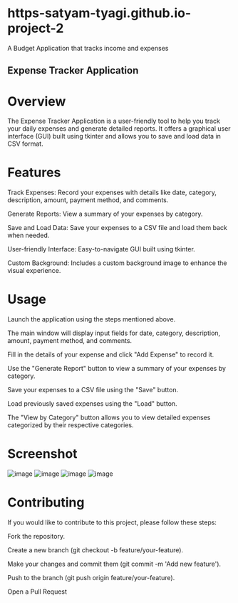 # https-satyam-tyagi.github.io-project-2
A Budget Application that tracks income and expenses
## Expense Tracker Application
# Overview
The Expense Tracker Application is a user-friendly tool to help you track your daily expenses and generate detailed reports. It offers a graphical user interface (GUI) built using tkinter and allows you to save and load data in CSV format.

# Features
Track Expenses: Record your expenses with details like date, category, description, amount, payment method, and comments.

Generate Reports: View a summary of your expenses by category.

Save and Load Data: Save your expenses to a CSV file and load them back when needed.

User-friendly Interface: Easy-to-navigate GUI built using tkinter.

Custom Background: Includes a custom background image to enhance the visual experience.
# Usage
Launch the application using the steps mentioned above.

The main window will display input fields for date, category, description, amount, payment method, and comments.

Fill in the details of your expense and click "Add Expense" to record it.

Use the "Generate Report" button to view a summary of your expenses by category.

Save your expenses to a CSV file using the "Save" button.

Load previously saved expenses using the "Load" button.

The "View by Category" button allows you to view detailed expenses categorized by their respective categories.

# Screenshot
![image](https://github.com/user-attachments/assets/abb92cfa-eb32-48ce-acdf-b16cfb11c732)
![image](https://github.com/user-attachments/assets/6d0b6691-29fa-42a0-b3be-b63ce9003f8d)
![image](https://github.com/user-attachments/assets/dd7c3c20-ac3d-472c-a455-9d11a778bdbe)
![image](https://github.com/user-attachments/assets/be00a537-10db-4976-98a1-485beab2a755)




# Contributing
If you would like to contribute to this project, please follow these steps:

Fork the repository.

Create a new branch (git checkout -b feature/your-feature).

Make your changes and commit them (git commit -m 'Add new feature').

Push to the branch (git push origin feature/your-feature).

Open a Pull Request
